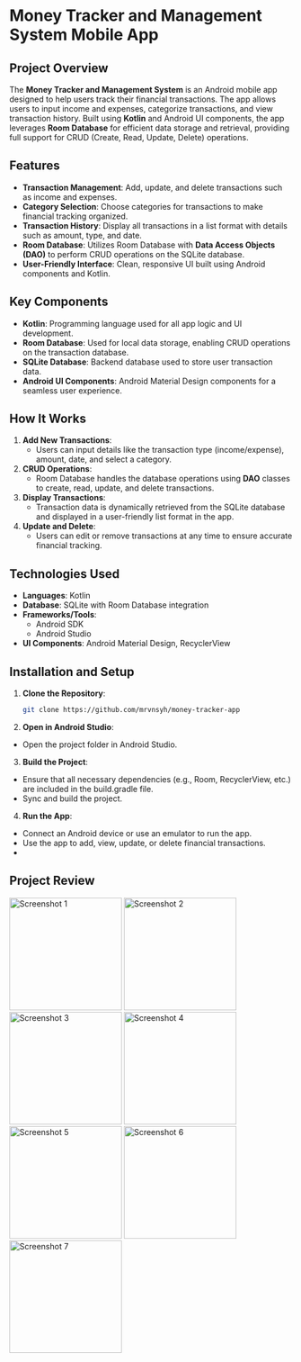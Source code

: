 # Money Tracker and Management System Mobile App

## Project Overview
The **Money Tracker and Management System** is an Android mobile app designed to help users track their financial transactions. The app allows users to input income and expenses, categorize transactions, and view transaction history. Built using **Kotlin** and Android UI components, the app leverages **Room Database** for efficient data storage and retrieval, providing full support for CRUD (Create, Read, Update, Delete) operations.

## Features
- **Transaction Management**: Add, update, and delete transactions such as income and expenses.
- **Category Selection**: Choose categories for transactions to make financial tracking organized.
- **Transaction History**: Display all transactions in a list format with details such as amount, type, and date.
- **Room Database**: Utilizes Room Database with **Data Access Objects (DAO)** to perform CRUD operations on the SQLite database.
- **User-Friendly Interface**: Clean, responsive UI built using Android components and Kotlin.

## Key Components
- **Kotlin**: Programming language used for all app logic and UI development.
- **Room Database**: Used for local data storage, enabling CRUD operations on the transaction database.
- **SQLite Database**: Backend database used to store user transaction data.
- **Android UI Components**: Android Material Design components for a seamless user experience.

## How It Works
1. **Add New Transactions**: 
   - Users can input details like the transaction type (income/expense), amount, date, and select a category.
2. **CRUD Operations**:
   - Room Database handles the database operations using **DAO** classes to create, read, update, and delete transactions.
3. **Display Transactions**:
   - Transaction data is dynamically retrieved from the SQLite database and displayed in a user-friendly list format in the app.
4. **Update and Delete**:
   - Users can edit or remove transactions at any time to ensure accurate financial tracking.

## Technologies Used
- **Languages**: Kotlin
- **Database**: SQLite with Room Database integration
- **Frameworks/Tools**: 
  - Android SDK
  - Android Studio
- **UI Components**: Android Material Design, RecyclerView

## Installation and Setup
1. **Clone the Repository**:
   ```bash
   git clone https://github.com/mrvnsyh/money-tracker-app
2. **Open in Android Studio**:
- Open the project folder in Android Studio.
3. **Build the Project**:
- Ensure that all necessary dependencies (e.g., Room, RecyclerView, etc.) are included in the build.gradle file.
- Sync and build the project.
4. **Run the App**:
- Connect an Android device or use an emulator to run the app.
- Use the app to add, view, update, or delete financial transactions.
- 
## Project Review

<img src="https://github.com/user-attachments/assets/485d5929-e29f-4fff-9048-18dafc799527" alt="Screenshot 1" width="200"/>
<img src="https://github.com/user-attachments/assets/3967653c-609e-4a17-94aa-e8978996047c" alt="Screenshot 2" width="200"/>
<img src="https://github.com/user-attachments/assets/0b66789e-8571-45ea-8080-23d3e4b900ca" alt="Screenshot 3" width="200"/>
<img src="https://github.com/user-attachments/assets/d93b3666-17c4-487d-aed0-919ccaf21c1a" alt="Screenshot 4" width="200"/>
<img src="https://github.com/user-attachments/assets/b06207c9-2abb-47ee-b890-399e049db9de" alt="Screenshot 5" width="200"/>
<img src="https://github.com/user-attachments/assets/ed0518ba-c5c3-4e35-a842-1db2adc47d81" alt="Screenshot 6" width="200"/>
<img src="https://github.com/user-attachments/assets/6d4ef7ce-d9ad-4545-a178-1c16a1791dd5" alt="Screenshot 7" width="200"/>



